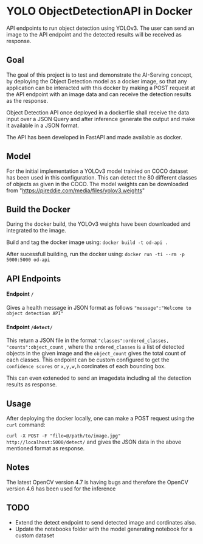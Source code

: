 # YOLO ObjectDetectionAPI in Docker
API endpoints to run object detection using YOLOv3. The user can send an image to the API endpoint and the detected results will be received as response.


## Goal
The goal of this project is to test and demonstrate the AI-Serving concept, by deploying the Object Detection model as a docker image, so that any application can be interacted with this docker by making a POST request at the API endpoint with an image data and can receive the detection results as the response. 

Object Detection API once deployed in a dockerfile shall receive the data input over a JSON Query and after inference generate the output and make it available in a JSON format.

The API has been developed in FastAPI and made available as docker. 

## Model
For the initial implementation a YOLOv3 model trainied on COCO dataset has been used in this configuration. This can detect the 80 different classes of objects as given in the COCO. The model weights can be downloaded from "https://pjreddie.com/media/files/yolov3.weights"


## Build the Docker
During the docker build, the YOLOv3 weights have been downloaded and integrated to the image. 

Build and tag the docker image using:
`docker build -t od-api .`

After sucessfull building, run the docker using:
`docker run -ti --rm -p 5000:5000 od-api`

## API Endpoints

#### Endpoint `/`

Gives a health message in JSON format as follows
` "message":"Welcome to object detection API" `

#### Endpoint `/detect/`

This return a JSON file in the format `"classes":ordered_classes, "counts":object_count` , where the  `ordered_classes` is a list of detected objects in the given image and the `object_count` gives the total count of each classes.
This endpoint can be custom configured to get the `confidence scores` or `x,y,w,h` cordinates of each bounding box. 

This can even exteneded to send an imagedata including all the detection results as response.

## Usage
After deploying the docker locally, one can make a POST request using the `curl` command:

`curl -X POST -F "file=@/path/to/image.jpg" http://localhost:5000/detect/` and gives the JSON data in the above mentioned format as response.


## Notes
The latest OpenCV version 4.7 is having bugs and therefore the OpenCV version 4.6 has been used for the inference 

## TODO

- Extend the detect endpoint to send detected image and cordinates also. 
- Update the notebooks folder with the model generating notebook for a custom dataset
